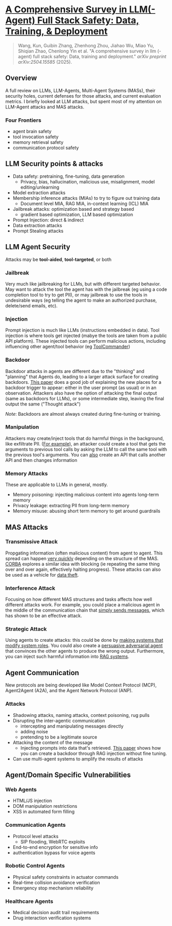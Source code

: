 # [A Comprehensive Survey in LLM(-Agent) Full Stack Safety: Data, Training, & Deployment](https://arxiv.org/pdf/2504.15585)
> Wang, Kun, Guibin Zhang, Zhenhong Zhou, Jiahao Wu, Miao Yu, Shiqian Zhao, Chenlong Yin et al. "A comprehensive survey in llm (-agent) full stack safety: Data, training and deployment." *arXiv preprint arXiv:2504.15585* (2025).

## Overview
A full review on LLMs, LLM-Agents, Multi-Agent Systems (MASs), their security holes, current defenses for those attacks, and current evaluation metrics. I briefly looked at LLM attacks, but spent most of my attention on LLM-Agent attacks and MAS attacks.

### Four Frontiers
- agent brain safety
- tool invocation safety
- memory retrieval safety
- communication protocol safety

## LLM Security points & attacks
- Data safety: pretraining, fine-tuning, data generation
    - Privacy, bias, hallucination, malicious use, misalignment, model editing/unlearning
- Model extraction attacks
- Membership inference attacks (MIAs) to try to figure out training data
    - Document level MIA, RAG MIA, in-context learning (ICL) MIA
- Jailbreak attacks: optimization based and strategy based
    - gradient based optimization, LLM based optimization
- Prompt Injection: direct & indirect
- Data extraction attacks
- Prompt Stealing attacks

## LLM Agent Security
Attacks may be **tool-aided**, **tool-targeted**, or both
### Jailbreak
Very much like jailbreaking for LLMs, but with different targeted behavior. May want to attack the tool the agent has with the jailbreak (eg using a code completion tool to try to get PII), or may jailbreak to use the tools in undesirable ways (eg telling the agent to make an authorized purchase, delete/send emails, etc).
### Injection
Prompt injection is much like LLMs (instructions embedded in data). Tool injection is where tools get injected (mabye the tools are taken from a public API platform). These injected tools can perform malicious actions, including influencing other agent/tool behavior (eg [ToolCommander](https://arxiv.org/pdf/2412.10198))
### Backdoor
Backdoor attacks in agents are different due to the "thinking" and "planning" that Agents do, leading to a larger attack surface for creating backdoors. [This paper](https://proceedings.neurips.cc/paper_files/paper/2024/file/b6e9d6f4f3428cd5f3f9e9bbae2cab10-Paper-Conference.pdf#page=3.80) does a good job of explaining the new places for a backdoor trigger to appear: either in the user prompt (as usual) or in an observation. Attackers also have the option of attacking the final output (same as backdoors for LLMs), or some intermediate step, leaving the final output the same ("Thought attack")

*Note*: Backdoors are almost always created during fine-tuning or training.

### Manipulation
Attackers may create/inject tools that do harmful things in the background, like exfiltrate PII. ([For example](https://arxiv.org/pdf/2502.11358)), an attacker could create a tool that gets the arguments to previous tool calls by asking the LLM to call the same tool with the previous tool's arguments. You can [also](https://arxiv.org/pdf/2404.16891) create an API that calls another API and then changes information

### Memory Attacks
These are applicable to LLMs in general, mostly.
- Memory poisoning: injecting malicious content into agents long-term memory
- Privacy leakage: extracting PII from long-term memory
- Memory misuse: abusing short term memory to get around guardrails

## MAS Attacks
### Transmissive Attack
Propgating information (often malicious content) from agent to agent. This spread can happen [very quickly](https://arxiv.org/pdf/2402.08567) depending on the structure of the MAS. [CORBA](https://arxiv.org/pdf/2504.15585#page=32.96) explores a similar idea with blocking (ie repeating the same thing over and over again, effectively halting progress). These attacks can also be used as a vehicle for [data theft](https://arxiv.org/pdf/2410.07283).

### Interference Attack
Focusing on how different MAS structures and tasks affects how well different attacks work. For example, you could place a malicious agent in the middle of the communication chain that [simply sends messages](https://arxiv.org/pdf/2502.14847), which has shown to be an effective attack.

### Strategic Attack
Using agents to create attacks: this could be done by [making systems that modify system roles](https://arxiv.org/pdf/2311.11855). You could also create a [persuasive adversarial agent](https://arxiv.org/pdf/2406.14711) that convinces the other agents to produce the wrong output. Furthermore, you can inject such harmful information into [RAG systems](https://arxiv.org/pdf/2407.07791?).

## Agent Communication
New protocols are being developed like Model Context Protocol (MCP), Agent2Agent (A2A), and the Agent Network Protocol (ANP).
### Attacks
- Shadowing attacks, naming attacks, context poisoning, rug pulls
- Disrupting the inter-agentic communication
    - intercepting and manipulating messages directly
    - adding noise
    - pretending to be a legitimate source
- Attacking the content of the message
    - Injecting prompts into data that's retrieved. [This paper](https://proceedings.neurips.cc/paper_files/paper/2024/file/eb113910e9c3f6242541c1652e30dfd6-Paper-Conference.pdf) shows how you can create a backdoor through RAG injection without fine tuning.
- Can use multi-agent systems to amplify the results of attacks

## Agent/Domain Specific Vulnerabilities
### Web Agents
- HTML/JS injection
- DOM manipulation restrictions
- XSS in automated form filling
### Communication Agents
- Protocol level attacks
    - SIP flooding, WebRTC exploits
- End-to-end encryption for sensitive info
- authentication bypass for voice agents
### Robotic Control Agents
- Physical safety constraints in actuator commands
- Real-time collision avoidance verification
- Emergency stop mechanism reliability
### Healthcare Agents
- Medical decision audit trail requirements
- Drug interaction verification systems